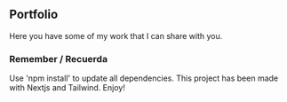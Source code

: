 ## Portfolio

Here you have some of my work that I can share with you.


### Remember / Recuerda

Use 'npm install' to update all dependencies. This project has been made with Nextjs and Tailwind. Enjoy!